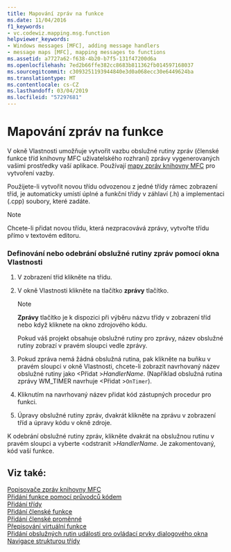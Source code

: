 ```yaml
---
title: Mapování zpráv na funkce
ms.date: 11/04/2016
f1_keywords:
- vc.codewiz.mapping.msg.function
helpviewer_keywords:
- Windows messages [MFC], adding message handlers
- message maps [MFC], mapping messages to functions
ms.assetid: a7727a62-f638-4b20-b7f5-131f47200d6a
ms.openlocfilehash: 7ed2b66ffe382cc8683b811362fb014597168037
ms.sourcegitcommit: c3093251193944840e3d0a068ecc30e6449624ba
ms.translationtype: MT
ms.contentlocale: cs-CZ
ms.lasthandoff: 03/04/2019
ms.locfileid: "57297681"
---
```

# <a name="mapping-messages-to-functions"></a>Mapování zpráv na funkce

V okně Vlastnosti umožňuje vytvořit vazbu obslužné rutiny zpráv (členské funkce tříd knihovny MFC uživatelského rozhraní) zprávy vygenerovaných vašimi prostředky vaší aplikace. Používají [mapy zpráv knihovny MFC](../../mfc/messages-and-commands-in-the-framework.md) pro vytvoření vazby.

Použijete-li vytvořit novou třídu odvozenou z jedné třídy rámec zobrazení tříd, je automaticky umístí úplné a funkční třídy v záhlaví (.h) a implementaci (.cpp) soubory, které zadáte.

> [!NOTE]
>  Chcete-li přidat novou třídu, která nezpracovává zprávy, vytvořte třídu přímo v textovém editoru.

### <a name="to-define-or-remove-a-message-handler-using-the-properties-window"></a>Definování nebo odebrání obslužné rutiny zpráv pomocí okna Vlastnosti

1. V zobrazení tříd klikněte na třídu.

1. V okně Vlastnosti klikněte na tlačítko **zprávy** tlačítko.

    > [!NOTE]
    >  **Zprávy** tlačítko je k dispozici při výběru názvu třídy v zobrazení tříd nebo když kliknete na okno zdrojového kódu.

   Pokud váš projekt obsahuje obslužné rutiny pro zprávy, název obslužné rutiny zobrazí v pravém sloupci vedle zprávy.

1. Pokud zpráva nemá žádná obslužná rutina, pak klikněte na buňku v pravém sloupci v okně Vlastnosti, chcete-li zobrazit navrhovaný název obslužné rutiny jako \<Přidat >*HandlerName*. (Například obslužná rutina zprávy WM_TIMER navrhuje \<Přidat >`OnTimer`).

1. Kliknutím na navrhovaný název přidat kód zástupných procedur pro funkci.

1. Úpravy obslužné rutiny zpráv, dvakrát klikněte na zprávu v zobrazení tříd a úpravy kódu v okně zdroje.

K odebrání obslužné rutiny zpráv, klikněte dvakrát na obslužnou rutinu v pravém sloupci a vyberte \<odstranit >*HandlerName*. Je zakomentovaný, kód vaší funkce.

## <a name="see-also"></a>Viz také:

[Popisovače zpráv knihovny MFC](../../mfc/reference/adding-an-mfc-message-handler.md)<br/>
[Přidání funkce pomocí průvodců kódem](../../ide/adding-functionality-with-code-wizards-cpp.md)<br/>
[Přidání třídy](../../ide/adding-a-class-visual-cpp.md)<br/>
[Přidání členské funkce](../../ide/adding-a-member-function-visual-cpp.md)<br/>
[Přidání členské proměnné](../../ide/adding-a-member-variable-visual-cpp.md)<br/>
[Přepisování virtuální funkce](../../ide/overriding-a-virtual-function-visual-cpp.md)<br/>
[Přidání obslužných rutin události pro ovládací prvky dialogového okna](../../windows/adding-event-handlers-for-dialog-box-controls.md)<br/>
[Navigace strukturou třídy](../../ide/navigating-the-class-structure-visual-cpp.md)
